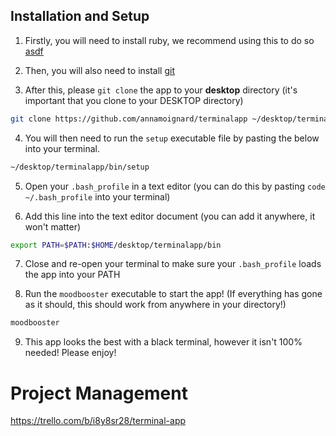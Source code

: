  ## Installation and Setup

1. Firstly, you will need to install ruby, we recommend using this to do so [asdf](https://asdf-vm.com/)

2. Then, you will also need to install [git](https://git-scm.com/downloads)

3. After this, please `git clone` the app to your **desktop** directory (it's important that you clone to your DESKTOP directory)

```bash
git clone https://github.com/annamoignard/terminalapp ~/desktop/terminalapp
```

4. You will then need to run the `setup` executable file by pasting the below into your terminal. 

```bash
~/desktop/terminalapp/bin/setup 
```
5. Open your `.bash_profile` in a text editor
(you can do this by pasting `code ~/.bash_profile` into your terminal)

6. Add this line into the text editor document (you can add it anywhere, it won't matter)

```bash
export PATH=$PATH:$HOME/desktop/terminalapp/bin
```

7. Close and re-open your terminal to make sure your `.bash_profile` loads the app into your PATH

8. Run the `moodbooster` executable to start the app! (If everything has gone as it should, this should work from anywhere in your directory!)

```bash
moodbooster
``` 

9. This app looks the best with a black terminal, however it isn't 100% needed! Please enjoy!

# Project Management 

https://trello.com/b/i8y8sr28/terminal-app